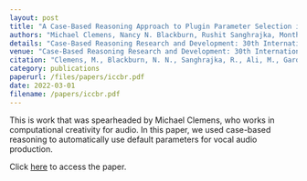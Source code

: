 ```yaml
---
layout: post
title: "A Case-Based Reasoning Approach to Plugin Parameter Selection in Vocal Audio Production"
authors: "Michael Clemens, Nancy N. Blackburn, Rushit Sanghrajka, Monthir Ali, M. Gardone, Shilpa Thomas, Hunter Finney, and Rogelio E. Cardona-Rivera"
details: "Case-Based Reasoning Research and Development: 30th International Conference, ICCBR 2022, 2022."
venue: "Case-Based Reasoning Research and Development: 30th International Conference, ICCBR 2022."
citation: "Clemens, M., Blackburn, N. N., Sanghrajka, R., Ali, M., Gardone, M., Thomas, S., Finney, H. & Cardona-Rivera, R. E. (2022, August). A Case-Based Reasoning Approach to Plugin Parameter Selection in Vocal Audio Production. In International Conference on Case-Based Reasoning (pp. 350-364). Cham: Springer International Publishing."
category: publications
paperurl: /files/papers/iccbr.pdf
date: 2022-03-01
filename: /papers/iccbr.pdf
---
```


This is work that was spearheaded by Michael Clemens, who works in computational creativity for audio. In this paper, we used case-based reasoning to automatically use default parameters for vocal audio production.

Click [here]("/files.papers/iccbr.pdf") to access the paper.
